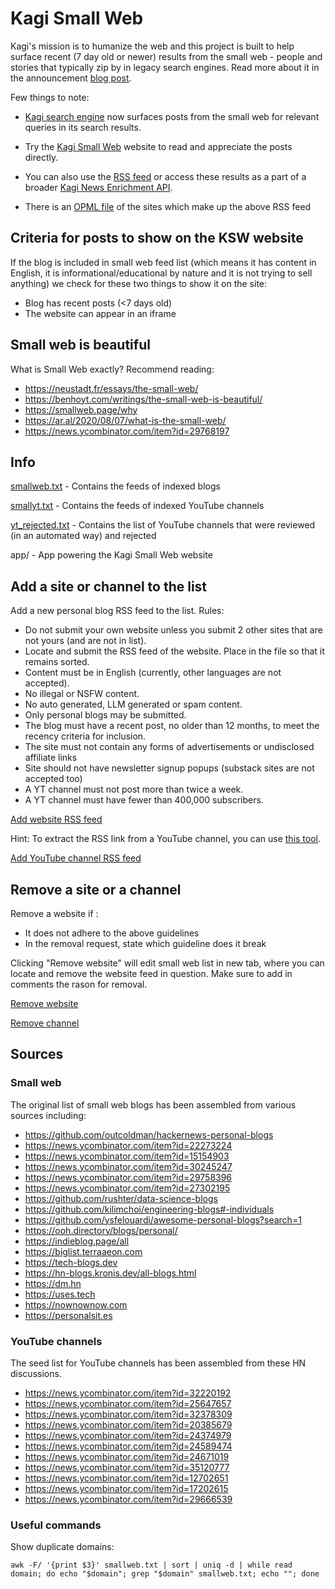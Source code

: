 # Kagi Small Web

Kagi's mission is to humanize the web and this project is built to help surface recent (7 day old or newer) results from the small web - people and stories that typically zip by in legacy search engines. Read more about it in the announcement [blog post](https://blog.kagi.com/small-web).

Few things to note:

- [Kagi search engine](https://kagi.com) now surfaces posts from the small web for relevant queries in its search results. 

- Try the [Kagi Small Web](https://kagi.com/smallweb) website to read and appreciate the posts directly.

- You can also use the [RSS feed](https://kagi.com/api/v1/smallweb/feed) or access these results as a part of a broader [Kagi News Enrichment API](https://help.kagi.com/kagi/api/enrich.html). 

- There is an [OPML file](https://kagi.com/smallweb/opml) of the sites which make up the above RSS feed

## Criteria for posts to show on the KSW website

If the blog is included in small web feed list (which means it has content in English, it is informational/educational by nature and it is not trying to sell anything) we check for these two things to show it on the site:

- Blog has recent posts (<7 days old)
- The website can appear in an iframe
  
## Small web is beautiful

What is Small Web exactly? Recommend reading:

- https://neustadt.fr/essays/the-small-web/
- https://benhoyt.com/writings/the-small-web-is-beautiful/
- https://smallweb.page/why
- https://ar.al/2020/08/07/what-is-the-small-web/
- https://news.ycombinator.com/item?id=29768197



## Info

[smallweb.txt](https://github.com/kagisearch/smallweb/blob/main/smallweb.txt) - Contains the feeds of indexed blogs

[smallyt.txt](https://github.com/kagisearch/smallweb/blob/main/smallyt.txt) - Contains the feeds of indexed YouTube channels

[yt_rejected.txt](https://github.com/kagisearch/smallweb/blob/main/yt_rejected.txt) - Contains the list of YouTube channels that were reviewed (in an automated way) and rejected 

app/ - App powering the Kagi Small Web website


## Add a site or channel to the list

Add a new personal blog RSS feed to the list. Rules:

- Do not submit your own website unless you submit 2 other sites that are not yours (and are not in list).
- Locate and submit the RSS feed of the website. Place in the file so that it remains sorted.
- Content must be in English (currently, other languages are not accepted).
- No illegal or NSFW content.
- No auto generated, LLM generated or spam content.
- Only personal blogs may be submitted. 
- The blog must have a recent post, no older than 12 months, to meet the recency criteria for inclusion.
- The site must not contain any forms of advertisements or undisclosed affiliate links
- Site should not have newsletter signup popups (substack sites are not accepted too)
- A YT channel must not post more than twice a week.
- A YT channel must have fewer than 400,000 subscribers.

[Add website RSS
feed](https://github.com/kagisearch/smallweb/edit/main/smallweb.txt)

Hint: To extract the RSS link from a YouTube channel, you can use [this tool](https://youtube-rss-nu.vercel.app/).

[Add YouTube channel RSS
feed](https://github.com/kagisearch/smallweb/edit/main/smallyt.txt)

## Remove a site or a channel

Remove a website if :

- It does not adhere to the above guidelines
- In the removal request, state which guideline does it break

Clicking "Remove website" will edit small web list in new tab, where you can locate and remove the website feed in question. Make sure to add in comments the rason for removal.

[Remove website](https://github.com/kagisearch/smallweb/edit/main/smallweb.txt)

[Remove channel](https://github.com/kagisearch/smallweb/edit/main/smallt.txt)

## Sources
### Small web 

The original list of small web blogs has been assembled from various
sources including:

- https://github.com/outcoldman/hackernews-personal-blogs
- https://news.ycombinator.com/item?id=22273224
- https://news.ycombinator.com/item?id=15154903
- https://news.ycombinator.com/item?id=30245247
- https://news.ycombinator.com/item?id=29758396
- https://news.ycombinator.com/item?id=27302195
- https://github.com/rushter/data-science-blogs
- https://github.com/kilimchoi/engineering-blogs#-individuals
- https://github.com/ysfelouardi/awesome-personal-blogs?search=1
- https://ooh.directory/blogs/personal/
- https://indieblog.page/all
- https://biglist.terraaeon.com
- https://tech-blogs.dev
- https://hn-blogs.kronis.dev/all-blogs.html
- https://dm.hn
- https://uses.tech
- https://nownownow.com
- https://personalsit.es




### YouTube channels

The seed list for YouTube channels has been assembled from these HN discussions.

- https://news.ycombinator.com/item?id=32220192
- https://news.ycombinator.com/item?id=25647657
- https://news.ycombinator.com/item?id=32378309
- https://news.ycombinator.com/item?id=20385679
- https://news.ycombinator.com/item?id=24374979
- https://news.ycombinator.com/item?id=24589474
- https://news.ycombinator.com/item?id=24671019
- https://news.ycombinator.com/item?id=35120777
- https://news.ycombinator.com/item?id=12702651
- https://news.ycombinator.com/item?id=17202615
- https://news.ycombinator.com/item?id=29666539



### Useful commands

Show duplicate domains:
```
awk -F/ '{print $3}' smallweb.txt | sort | uniq -d | while read domain; do echo "$domain"; grep "$domain" smallweb.txt; echo ""; done
```